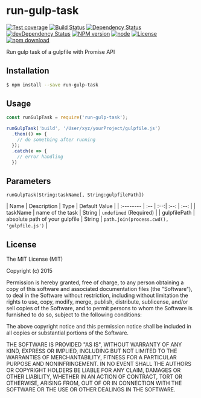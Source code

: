 # run-gulp-task

[![Test coverage](https://img.shields.io/coveralls/ly-tools/run-gulp-task.svg?style=flat-square)](https://coveralls.io/r/ly-tools/run-gulp-task?branch=master)
[![Build Status](https://travis-ci.org/ly-tools/run-gulp-task.png)](https://travis-ci.org/ly-tools/run-gulp-task)
[![Dependency Status](https://david-dm.org/ly-tools/run-gulp-task.svg)](https://david-dm.org/ly-tools/run-gulp-task)
[![devDependency Status](https://david-dm.org/ly-tools/run-gulp-task/dev-status.svg)](https://david-dm.org/ly-tools/run-gulp-task#info=devDependencies)
[![NPM version](http://img.shields.io/npm/v/run-gulp-task.svg?style=flat-square)](http://npmjs.org/package/run-gulp-task)
[![node](https://img.shields.io/badge/node.js-%3E=_4.0-green.svg?style=flat-square)](http://nodejs.org/download/)
[![License](http://img.shields.io/npm/l/run-gulp-task.svg?style=flat-square)](LICENSE)
[![npm download](https://img.shields.io/npm/dm/run-gulp-task.svg?style=flat-square)](https://npmjs.org/package/run-gulp-task)

Run gulp task of a gulpfile with Promise API

## Installation

```bash
$ npm install --save run-gulp-task
```

## Usage

```javascript
const runGulpTask = require('run-gulp-task');

runGulpTask('build', '/User/xyz/yourProject/gulpfile.js')
  .then(() => {
    // do something after running
  });
  .catch(e => {
    // error handling
  })
```

## Parameters

`runGulpTask(String:taskName[, String:gulpfilePath])`

| Name       | Description  | Type | Default Value |
| :-------- | :-- | :--:| :--: | :--: |
| taskName | name of the task | String | `undefined` (Required) |
| gulpfilePath | absolute path of your gulpfile | String | `path.join(process.cwd(), 'gulpfile.js')` |

## License

The MIT License (MIT)

Copyright (c) 2015

Permission is hereby granted, free of charge, to any person obtaining a copy
of this software and associated documentation files (the "Software"), to deal
in the Software without restriction, including without limitation the rights
to use, copy, modify, merge, publish, distribute, sublicense, and/or sell
copies of the Software, and to permit persons to whom the Software is
furnished to do so, subject to the following conditions:

The above copyright notice and this permission notice shall be included in all
copies or substantial portions of the Software.

THE SOFTWARE IS PROVIDED "AS IS", WITHOUT WARRANTY OF ANY KIND, EXPRESS OR
IMPLIED, INCLUDING BUT NOT LIMITED TO THE WARRANTIES OF MERCHANTABILITY,
FITNESS FOR A PARTICULAR PURPOSE AND NONINFRINGEMENT. IN NO EVENT SHALL THE
AUTHORS OR COPYRIGHT HOLDERS BE LIABLE FOR ANY CLAIM, DAMAGES OR OTHER
LIABILITY, WHETHER IN AN ACTION OF CONTRACT, TORT OR OTHERWISE, ARISING FROM,
OUT OF OR IN CONNECTION WITH THE SOFTWARE OR THE USE OR OTHER DEALINGS IN THE
SOFTWARE.
